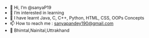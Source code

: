 - 👋 Hi, I’m @sanyaP19
- 👀 I’m interested in learning
- 🌱 I have learnt Java, C, C++, Python, HTML, CSS, OOPs Concepts
- 📫 How to reach me : sanyapandey190@gmail.com
- 📍 Bhimtal,Nainital,Uttrakhand
